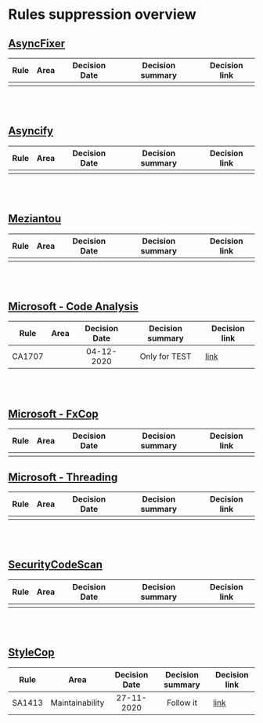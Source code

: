 # Rules suppression overview

## [AsyncFixer](http://www.asyncfixer.com)
| Rule        | Area              | Decision Date | Decision summary | Decision link |
| ----------- |-------------------|:-------------:|:----------------:|---------------|
|             |                   |               |                  |               |

<br />
<br />

## [Asyncify](https://github.com/hvanbakel/Asyncify-CSharp)
| Rule        | Area              | Decision Date | Decision summary | Decision link |
| ----------- |-------------------|:-------------:|:----------------:|---------------|
|             |                   |               |                  |               |

<br />
<br />

## [Meziantou](https://www.meziantou.net/enforcing-asynchronous-code-good-practices-using-a-roslyn-analyzer.htm)
| Rule        | Area              | Decision Date | Decision summary | Decision link |
| ----------- |-------------------|:-------------:|:----------------:|---------------|
|             |                   |               |                  |               |

<br />
<br />

## [Microsoft - Code Analysis](https://docs.microsoft.com/en-us/dotnet/fundamentals/code-analysis/quality-rules)
| Rule        | Area              | Decision Date | Decision summary | Decision link |
| ----------- |-------------------|:-------------:|:----------------:|---------------|
| CA1707      |                   | 04-12-2020    | Only for TEST    | [link](/documentation/CodeAnalyzersRules/MicrosoftCodeAnalysis/CA1707.md) |

<br />
<br />

## [Microsoft - FxCop](https://github.com/dotnet/roslyn-analyzers)
| Rule        | Area              | Decision Date | Decision summary | Decision link |
| ----------- |-------------------|:-------------:|:----------------:|---------------|
|             |                   |               |                  |               |

## [Microsoft - Threading](https://github.com/microsoft/vs-threading/blob/master/doc/analyzers/index.md)
| Rule        | Area              | Decision Date | Decision summary | Decision link |
| ----------- |-------------------|:-------------:|:----------------:|---------------|
|             |                   |               |                  |               |

<br />
<br />

## [SecurityCodeScan](https://security-code-scan.github.io)
| Rule        | Area              | Decision Date | Decision summary | Decision link |
| ----------- |-------------------|:-------------:|:----------------:|---------------|
|             |                   |               |               |                  |

<br />
<br />

## [StyleCop](https://github.com/DotNetAnalyzers/StyleCopAnalyzers)
| Rule        | Area              | Decision Date | Decision summary | Decision link |
| ----------- |-------------------|:-------------:|:----------------:|---------------|
| SA1413      | Maintainability   | 27-11-2020    | Follow it        | [link](/documentation/CodeAnalyzersRules/StyleCop/SA1413.md) |
